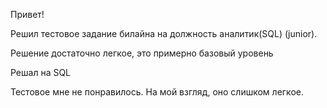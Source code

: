 Привет!<br>

Решил тестовое задание билайна на должность аналитик(SQL) (junior).<br>

Решение достаточно легкое, это примерно базовый уровень<br>

Решал на SQL<br>

Тестовое мне не понравилось. На мой взгляд, оно слишком легкое.<br>
